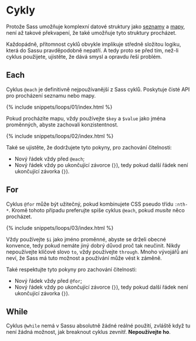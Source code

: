 
# Cykly

Protože Sass umožňuje komplexní datové struktury jako [seznamy](#seznamy) a [mapy](#mapy), není až takové překvapení, že také umožňuje tyto struktury procházet.

Každopádně, přítomnost cyklů obvykle implikuje středně složitou logiku, která do Sassu pravděpodobně nepatří. A tedy proto se před tím, než-li cyklus použijete, ujistěte, že dává smysl a opravdu řeší problém.

## Each

Cyklus `@each` je definitivně nejpoužívanější z Sass cyklů. Poskytuje čisté API pro procházení seznamu nebo mapy.

{% include snippets/loops/01/index.html %}

Pokud procházíte mapu, vždy používejte `$key` a `$value` jako jména proměnných, abyste zachovali konzistentnost.

{% include snippets/loops/02/index.html %}

Také se ujistěte, že dodržujete tyto pokyny, pro zachování čitelnosti:

* Nový řádek vždy před `@each`;
* Nový řádek vždy po ukončující závorce (`}`), tedy pokud další řádek není ukončující závorka (`}`).

## For

Cyklus `@for` může být užitečný, pokud kombinujete CSS pseudo třídu `:nth-*`. Kromě tohoto případu preferujte spíše cyklus `@each`, pokud *musíte* něco procházet.

{% include snippets/loops/03/index.html %}

Vždy používejte `$i` jako jméno proměnné, abyste se drželi obecné konvence, tedy pokud nemáte jiný dobrý důvod proč tak neučinit. Nikdy nepoužívejte klíčové slovo `to`, vždy používejte `through`. Mnoho vývojářů ani neví, že Sass má tuto možnost a používání může vést k záměně.

Také respektujte tyto pokyny pro zachování čitelnosti:

* Nový řádek vždy před `@for`;
* Nový řádek vždy po ukončující závorce (`}`), tedy pokud další řádek není ukončující závorka (`}`).

## While

Cyklus `@while` nemá v Sassu absolutně žádné reálné použití, zvláště když tu není žádná možnost, jak breaknout cyklus zevnitř. **Nepoužívejte ho**.
